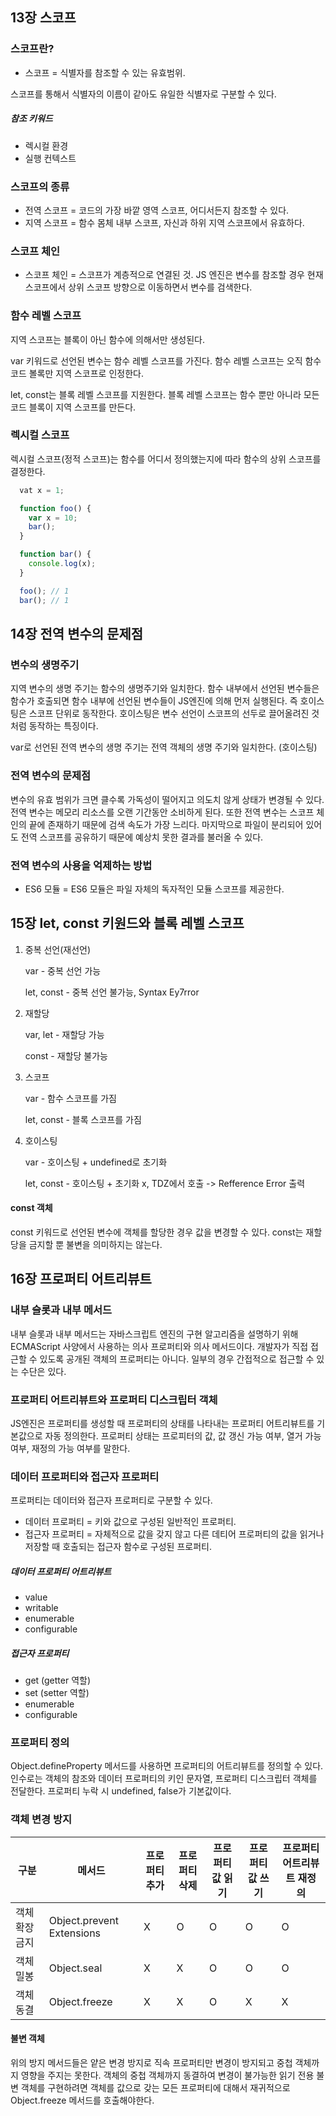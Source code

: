 ## 13장 스코프

### 스코프란?

- 스코프 = 식별자를 참조할 수 있는 유효범위.

스코프를 통해서 식별자의 이름이 같아도 유일한 식별자로 구분할 수 있다.

##### 참조 키워드

- 렉시컬 환경
- 실행 컨텍스트

### 스코프의 종류

- 전역 스코프 = 코드의 가장 바깥 영역 스코프, 어디서든지 참조할 수 있다.
- 지역 스코프 = 함수 몸체 내부 스코프, 자신과 하위 지역 스코프에서 유효하다.

### 스코프 체인

- 스코프 체인 = 스코프가 계층적으로 연결된 것. JS 엔진은 변수를 참조할 경우 현재 스코프에서 상위 스코프 방향으로 이동하면서 변수를 검색한다.

### 함수 레벨 스코프

지역 스코프는 블록이 아닌 함수에 의해서만 생성된다.

var 키워드로 선언된 변수는 함수 레벨 스코프를 가진다. 함수 레벨 스코프는 오직 함수 코드 볼록만 지역 스코프로 인정한다.

let, const는 블록 레벨 스코프를 지원한다. 블록 레벨 스코프는 함수 뿐만 아니라 모든 코드 블록이 지역 스코프를 만든다.

### 렉시컬 스코프

렉시컬 스코프(정적 스코프)는 함수를 어디서 정의했는지에 따라 함수의 상위 스코프를 결정한다.

```javascript
  vat x = 1;

  function foo() {
    var x = 10;
    bar();
  }

  function bar() {
    console.log(x);
  }

  foo(); // 1
  bar(); // 1
```

## 14장 전역 변수의 문제점

### 변수의 생명주기

지역 변수의 생명 주기는 함수의 생명주기와 일치한다.
함수 내부에서 선언된 변수들은 함수가 호출되면 함수 내부에 선언된 변수들이 JS엔진에 의해 먼저 실행된다.
즉 호이스팅은 스코프 단위로 동작한다. 호이스팅은 변수 선언이 스코프의 선두로 끌어올려진 것 처럼 동작하는 특징이다.

var로 선언된 전역 변수의 생명 주기는 전역 객체의 생명 주기와 일치한다. (호이스팅)

### 전역 변수의 문제점

변수의 유효 범위가 크면 클수록 가독성이 떨어지고 의도치 않게 상태가 변경될 수 있다.
전역 변수는 메모리 리소스를 오랜 기간동안 소비하게 된다.
또한 전역 변수는 스코프 체인의 끝에 존재하기 때문에 검색 속도가 가장 느리다.
마지막으로 파일이 분리되어 있어도 전역 스코프를 공유하기 때문에 예상치 못한 결과를 불러올 수 있다.

### 전역 변수의 사용을 억제하는 방법

- ES6 모듈 = ES6 모듈은 파일 자체의 독자적인 모듈 스코프를 제공한다.

## 15장 let, const 키원드와 블록 레벨 스코프

1. 중복 선언(재선언)

   var - 중복 선언 가능

   let, const - 중복 선언 불가능, Syntax Ey7rror

2. 재할당

   var, let - 재할당 가능

   const - 재할당 불가능

3. 스코프

   var - 함수 스코프를 가짐

   let, const - 블록 스코프를 가짐

4. 호이스팅

   var - 호이스팅 + undefined로 초기화

   let, const - 호이스팅 + 초기화 x, TDZ에서 호출 -> Refference Error 출력

#### const 객체

const 키워드로 선언된 변수에 객체를 할당한 경우 값을 변경할 수 있다. const는 재할당을 금지할 뿐 불변을 의미하지는 않는다.

## 16장 프로퍼티 어트리뷰트

### 내부 슬롯과 내부 메서드

내부 슬롯과 내부 메서드는 자바스크립트 엔진의 구현 알고리즘을 설명하기 위해 ECMAScript 사양에서 사용하는 의사 프로퍼티와 의사 메서드이다.
개발자가 직접 접근할 수 있도록 공개된 객체의 프로퍼티는 아니다. 일부의 경우 간접적으로 접근할 수 있는 수단은 있다.

### 프로퍼티 어트리뷰트와 프로퍼티 디스크립터 객체

JS엔진은 프로퍼티를 생성할 때 프로퍼티의 상태를 나타내는 프로퍼티 어트리뷰트를 기본값으로 자동 정의한다.
프로퍼티 상태는 프로피터의 값, 값 갱신 가능 여부, 열거 가능 여부, 재정의 가능 여부를 말한다.

### 데이터 프로퍼티와 접근자 프로퍼티

프로퍼티는 데이터와 접근자 프로퍼티로 구분할 수 있다.

- 데이터 프로퍼티 = 키와 값으로 구성된 일반적인 프로퍼티.
- 접근자 프로퍼티 = 자체적으로 값을 갖지 않고 다른 데티어 프로퍼티의 값을 읽거나 저장할 때 호출되는 접근자 함수로 구성된 프로퍼티.

##### 데이터 프로퍼티 어트리뷰트

- value
- writable
- enumerable
- configurable

##### 접근자 프로퍼티

- get (getter 역할)
- set (setter 역할)
- enumerable
- configurable

### 프로퍼티 정의

Object.defineProperty 메서드를 사용하면 프로퍼티의 어트리뷰트를 정의할 수 있다. 인수로는 객체의 참조와 데이터 프로퍼티의 키인 문자열, 프로퍼티 디스크립터 객체를 전달한다.
프로퍼티 누락 시 undefined, false가 기본값이다.

### 객체 변경 방지

| 구분           | 메서드                    | 프로퍼티 추가 | 프로퍼티 삭제 | 프로퍼티 값 읽기 | 프로퍼티 값 쓰기 | 프로퍼티 어트리뷰트 재정의 |
| -------------- | ------------------------- | ------------- | ------------- | ---------------- | ---------------- | -------------------------- |
| 객체 확장 금지 | Object.prevent Extensions | X             | O             | O                | O                | O                          |
| 객체 밀봉      | Object.seal               | X             | X             | O                | O                | O                          |
| 객체 동결      | Object.freeze             | X             | X             | O                | X                | X                          |

#### 불변 객체

위의 방지 메서드들은 얕은 변경 방지로 직속 프로퍼티만 변경이 방지되고 중첩 객체까지 영향을 주지는 못한다.
객체의 중첩 객체까지 동결하여 변경이 불가능한 읽기 전용 불변 객체를 구현하려면 객체를 값으로 갖는 모든 프로퍼티에 대해서 재귀적으로 Object.freeze 메서드를 호출해야한다.
